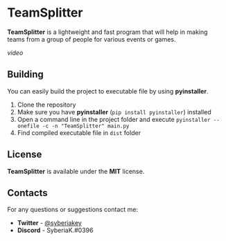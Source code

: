 # TeamSplitter

**TeamSplitter** is a lightweight and fast program that will help in making teams from a group of people for various events or games.

*video*

## Building

You can easily build the project to executable file by using **pyinstaller**.

1. Clone the repository
2. Make sure you have **pyinstaller** (`pip install pyinstaller`) installed
3. Open a command line in the project folder and execute `pyinstaller --onefile -c -n "TeamSplitter" main.py`
4. Find compiled executable file in `dist` folder

## License

**TeamSplitter** is available under the **MIT** license.

## Contacts

For any questions or suggestions contact me:
- **Twitter** - [@syberiakey](https://twitter.com/syberiakey)
- **Discord** - SyberiaK.#0396
